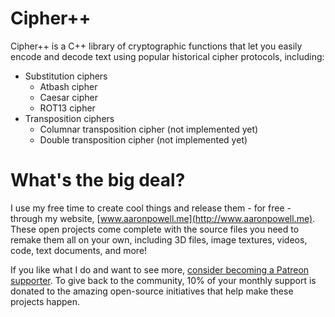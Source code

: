 # Cipher++
Cipher++ is a C++ library of cryptographic functions that let you easily encode and decode text using popular historical cipher protocols, including:

* Substitution ciphers
  * Atbash cipher
  * Caesar cipher
  * ROT13 cipher
* Transposition ciphers
  * Columnar transposition cipher (not implemented yet)
  * Double transposition cipher (not implemented yet)

# What's the big deal?

I use my free time to create cool things and release them - for free - through my website, [www.aaronpowell.me](http://www.aaronpowell.me). These open projects come complete with the source files you need to remake them all on your own, including 3D files, image textures, videos, code, text documents, and more!

If you like what I do and want to see more, [consider becoming a Patreon supporter](https://www.patreon.com/aaronpowell). To give back to the community, 10% of your monthly support is donated to the amazing open-source initiatives that help make these projects happen.
